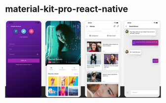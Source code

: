 # material-kit-pro-react-native
<div>
    <img src="https://github.com/TortuC/React-Native-Material-kit-pro/blob/103f939bc79ec95bf42d035488331ae387ba4e40/assets/images/demo.png" />
</div>